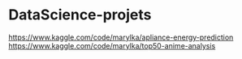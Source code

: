 # DataScience-projets
https://www.kaggle.com/code/marylka/apliance-energy-prediction
https://www.kaggle.com/code/marylka/top50-anime-analysis
